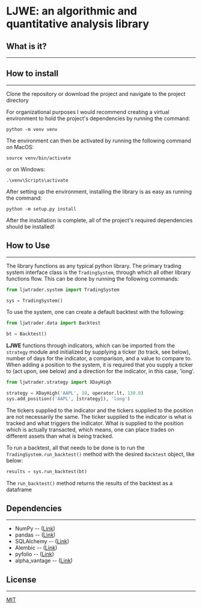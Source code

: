 
# LJWE: an algorithmic and quantitative analysis library

## What is it?

---

## How to install

---

Clone the repository or download the project and navigate to the project directory

For organizational purposes I would recommend creating a virtual environment to hold the project's dependencies by running the command:

`python -m venv venv`

The environment can then be activated by running the following command on MacOS:

`source venv/bin/activate`

or on Windows:

`.\venv\Scripts\activate`

After setting up the environment, installing the library is as easy as running the command:

`python -m setup.py install`

After the installation is complete, all of the project's required dependencies should be installed!

## How to Use

---

The library functions as any typical python library. The primary trading system interface class is the `TradingSystem`, through which all other library functions flow. This can be done by running the following commands:

```python
from ljwtrader.system import TradingSystem

sys = TradingSystem()
```

To use the system, one can create a default backtest with the following:

```python
from ljwtrader.data import Backtest

bt = Backtest()
```

**LJWE** functions through indicators, which can be imported from the `strategy` module and initialized by supplying a ticker (to track, see below), number of days for the indicator, a comparison, and a value to compare to. When adding a position to the system, it is required that you supply a ticker to (act upon, see below) and a direction for the indicator, in this case, 'long'.

```python
from ljwtrader.strategy import XDayHigh

strategy = XDayHigh('AAPL', 10, operator.lt, 130.0)
sys.add_position(('AAPL', [strategy]), 'long')
```

The tickers supplied to the indicator and the tickers supplied to the position are not necessarily the same. The ticker supplied to the indicator is what is tracked and what triggers the indicator. What is supplied to the position which is actually transacted, which means, one can place trades on different assets than what is being tracked.

To run a backtest, all that needs to be done is to run the `TradingSystem.run_backtest()` method with the desired `Backtest` object, like below:

```python
results = sys.run_backtest(bt)
```

The `run_backtest()` method returns the results of the backtest as a dataframe

## Dependencies

---

* NumPy -- ([Link](https://numpy.org/))
* pandas -- ([Link](https://pandas.pydata.org/))
* SQLAlchemy -- ([Link](https://www.sqlalchemy.org/))
* Alembic -- ([Link](https://alembic.sqlalchemy.org/en/latest/))
* pyfolio -- ([Link](https://github.com/quantopian/pyfolio))
* alpha_vantage -- ([Link](https://github.com/RomelTorres/alpha_vantage))
  
## License

---

[MIT](#)

